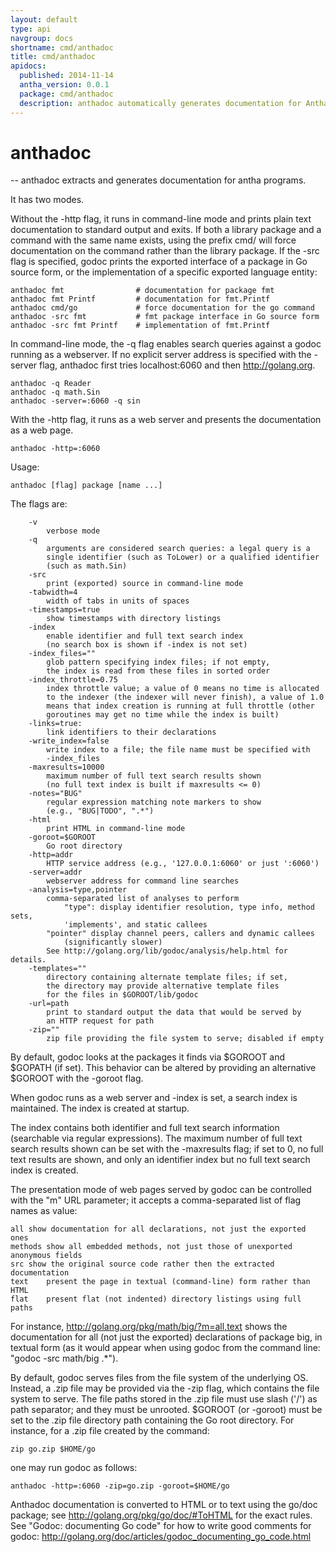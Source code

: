 ```yaml
---
layout: default
type: api
navgroup: docs
shortname: cmd/anthadoc
title: cmd/anthadoc
apidocs:
  published: 2014-11-14
  antha_version: 0.0.1
  package: cmd/anthadoc
  description: anthadoc automatically generates documentation for Antha protocols
---
```

# anthadoc
--
anthadoc extracts and generates documentation for antha programs.

It has two modes.

Without the -http flag, it runs in command-line mode and prints plain text
documentation to standard output and exits. If both a library package and a
command with the same name exists, using the prefix cmd/ will force
documentation on the command rather than the library package. If the -src flag
is specified, godoc prints the exported interface of a package in Go source
form, or the implementation of a specific exported language entity:

    anthadoc fmt                # documentation for package fmt
    anthadoc fmt Printf         # documentation for fmt.Printf
    anthadoc cmd/go             # force documentation for the go command
    anthadoc -src fmt           # fmt package interface in Go source form
    anthadoc -src fmt Printf    # implementation of fmt.Printf

In command-line mode, the -q flag enables search queries against a godoc running
as a webserver. If no explicit server address is specified with the -server
flag, anthadoc first tries localhost:6060 and then http://golang.org.

    anthadoc -q Reader
    anthadoc -q math.Sin
    anthadoc -server=:6060 -q sin

With the -http flag, it runs as a web server and presents the documentation as a
web page.

    anthadoc -http=:6060

Usage:

    anthadoc [flag] package [name ...]

The flags are:

    	-v
    		verbose mode
    	-q
    		arguments are considered search queries: a legal query is a
    		single identifier (such as ToLower) or a qualified identifier
    		(such as math.Sin)
    	-src
    		print (exported) source in command-line mode
    	-tabwidth=4
    		width of tabs in units of spaces
    	-timestamps=true
    		show timestamps with directory listings
    	-index
    		enable identifier and full text search index
    		(no search box is shown if -index is not set)
    	-index_files=""
    		glob pattern specifying index files; if not empty,
    		the index is read from these files in sorted order
    	-index_throttle=0.75
    		index throttle value; a value of 0 means no time is allocated
    		to the indexer (the indexer will never finish), a value of 1.0
    		means that index creation is running at full throttle (other
    		goroutines may get no time while the index is built)
    	-links=true:
    		link identifiers to their declarations
    	-write_index=false
    		write index to a file; the file name must be specified with
    		-index_files
    	-maxresults=10000
    		maximum number of full text search results shown
    		(no full text index is built if maxresults <= 0)
    	-notes="BUG"
    		regular expression matching note markers to show
    		(e.g., "BUG|TODO", ".*")
    	-html
    		print HTML in command-line mode
    	-goroot=$GOROOT
    		Go root directory
    	-http=addr
    		HTTP service address (e.g., '127.0.0.1:6060' or just ':6060')
    	-server=addr
    		webserver address for command line searches
    	-analysis=type,pointer
    		comma-separated list of analyses to perform
        		"type": display identifier resolution, type info, method sets,
    			'implements', and static callees
    		"pointer" display channel peers, callers and dynamic callees
    			(significantly slower)
    		See http://golang.org/lib/godoc/analysis/help.html for details.
    	-templates=""
    		directory containing alternate template files; if set,
    		the directory may provide alternative template files
    		for the files in $GOROOT/lib/godoc
    	-url=path
    		print to standard output the data that would be served by
    		an HTTP request for path
    	-zip=""
    		zip file providing the file system to serve; disabled if empty

By default, godoc looks at the packages it finds via $GOROOT and $GOPATH (if
set). This behavior can be altered by providing an alternative $GOROOT with the
-goroot flag.

When godoc runs as a web server and -index is set, a search index is maintained.
The index is created at startup.

The index contains both identifier and full text search information (searchable
via regular expressions). The maximum number of full text search results shown
can be set with the -maxresults flag; if set to 0, no full text results are
shown, and only an identifier index but no full text search index is created.

The presentation mode of web pages served by godoc can be controlled with the
"m" URL parameter; it accepts a comma-separated list of flag names as value:

    all	show documentation for all declarations, not just the exported ones
    methods	show all embedded methods, not just those of unexported anonymous fields
    src	show the original source code rather then the extracted documentation
    text	present the page in textual (command-line) form rather than HTML
    flat	present flat (not indented) directory listings using full paths

For instance, http://golang.org/pkg/math/big/?m=all,text shows the documentation
for all (not just the exported) declarations of package big, in textual form (as
it would appear when using godoc from the command line: "godoc -src math/big
.*").

By default, godoc serves files from the file system of the underlying OS.
Instead, a .zip file may be provided via the -zip flag, which contains the file
system to serve. The file paths stored in the .zip file must use slash ('/') as
path separator; and they must be unrooted. $GOROOT (or -goroot) must be set to
the .zip file directory path containing the Go root directory. For instance, for
a .zip file created by the command:

    zip go.zip $HOME/go

one may run godoc as follows:

    anthadoc -http=:6060 -zip=go.zip -goroot=$HOME/go

Anthadoc documentation is converted to HTML or to text using the go/doc package;
see http://golang.org/pkg/go/doc/#ToHTML for the exact rules. See "Godoc:
documenting Go code" for how to write good comments for godoc:
http://golang.org/doc/articles/godoc_documenting_go_code.html
